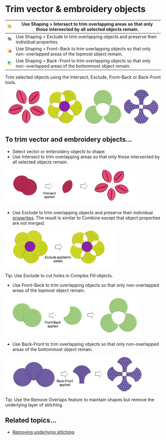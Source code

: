 # Trim vector & embroidery objects

| ![Intersect00132.png](assets/Intersect00132.png) | Use Shaping > Intersect to trim overlapping areas so that only those intersected by all selected objects remain.        |
| ------------------------------------------------ | ----------------------------------------------------------------------------------------------------------------------- |
| ![Exclude00133.png](assets/Exclude00133.png)     | Use Shaping > Exclude to trim overlapping objects and preserve their individual properties.                             |
| ![FrontBack00134.png](assets/FrontBack00134.png) | Use Shaping > Front-Back to trim overlapping objects so that only non-overlapped areas of the topmost object remain.    |
| ![BackFront00135.png](assets/BackFront00135.png) | Use Shaping > Back-Front to trim overlapping objects so that only non-overlapped areas of the bottommost object remain. |

Trim selected objects using the Intersect, Exclude, Front-Back or Back-Front tools.

![reshape00136.png](assets/reshape00136.png)

## To trim vector and embroidery objects...

- Select vector or embroidery objects to shape.
- Use Intersect to trim overlapping areas so that only those intersected by all selected objects remain.

![reshape00137.png](assets/reshape00137.png)

- Use Exclude to trim overlapping objects and preserve their individual [properties](../../glossary/glossary). The result is similar to Combine except that object properties are not merged.

![reshape00140.png](assets/reshape00140.png)

Tip: Use Exclude to cut holes in Complex Fill objects.

- Use Front-Back to trim overlapping objects so that only non-overlapped areas of the topmost object remain.

![reshape00143.png](assets/reshape00143.png)

- Use Back-Front to trim overlapping objects so that only non-overlapped areas of the bottommost object remain.

![reshape00146.png](assets/reshape00146.png)

Tip: Use the Remove Overlaps feature to maintain shapes but remove the underlying layer of stitching.

## Related topics...

- [Removing underlying stitching](../../Quality/quality/Removing_underlying_stitching)
